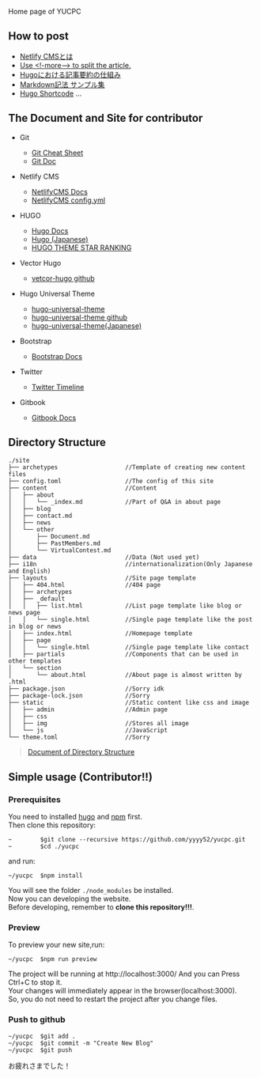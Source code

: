 Home page of YUCPC

## How to post
- [Netlify CMSとは](https://lab.sonicmoov.com/web-service/netlify-cms/)
- [Use <!-more--> to split the article.](https://gohugo.io/content-management/summaries/)  
- [Hugoにおける記事要約の仕組み](https://qiita.com/DQNEO/items/4cc651aa1c2d0ced9fae)
- [Markdown記法 サンプル集](https://qiita.com/tbpgr/items/989c6badefff69377da7)
- [Hugo Shortcode](https://gohugo.io/content-management/shortcodes/)
...  


## The Document and Site for contributor
- Git   
    - [Git Cheat Sheet](https://github.github.com/training-kit/downloads/github-git-cheat-sheet.pdf)  
    - [Git Doc](https://git-scm.com/book/en/v2)

- Netlify CMS
   - [NetlifyCMS Docs](https://www.netlifycms.org/docs/)  
   - [NetlifyCMS config.yml](https://www.ravness.com/2019/05/netlifycms/)  
    
- HUGO
   - [Hugo Docs](https://gohugo.io/documentation/)  
   - [Hugo (Japanese)](http://staff.feedtailor.jp/categories/hugo/)
   - [HUGO THEME STAR RANKING](https://hugo-theme-ranking.oika.me/)

- Vector Hugo
   - [vetcor-hugo github](https://github.com/netlify-templates/victor-hugo)
    
- Hugo Universal Theme
   - [hugo-universal-theme](https://themes.gohugo.io/hugo-universal-theme/)
   - [hugo-universal-theme github](https://github.com/devcows/hugo-universal-theme)
   - [hugo-universal-theme(Japanese)](https://harada-kogyo.jp/2017/05/15/hugo-universal-theme-ja/)
    
- Bootstrap
   - [Bootstrap Docs](https://getbootstrap.com/docs/4.4/getting-started/introduction/)
    
- Twitter
   - [Twitter Timeline](https://publish.twitter.com/#)
    
- Gitbook
   - [Gitbook Docs](https://docs.gitbook.com/)  


## Directory Structure

```
./site
├── archetypes                   //Template of creating new content files
├── config.toml                  //The config of this site 
├── content                      //Content
│   ├── about  
│   │   └── _index.md            //Part of Q&A in about page
│   ├── blog  
│   ├── contact.md  
│   ├── news  
│   └── other  
│       ├── Document.md  
│       ├── PastMembers.md  
│       └── VirtualContest.md  
├── data                         //Data (Not used yet)
├── i18n                         //internationalization(Only Japanese and English)
├── layouts                      //Site page template
│   ├── 404.html                 //404 page
│   ├── archetypes  
│   ├── _default  
│   │   ├── list.html            //List page template like blog or news page
│   │   └── single.html          //Single page template like the post in blog or news
│   ├── index.html               //Homepage template
│   ├── page  
│   │   └── single.html          //Single page template like contact
│   ├── partials                 //Components that can be used in other templates
│   └── section  
│       └── about.html           //About page is almost written by .html
├── package.json                 //Sorry idk
├── package-lock.json            //Sorry
├── static                       //Static content like css and image
│   ├── admin                    //Admin page
│   ├── css 
│   ├── img                      //Stores all image
│   └── js                       //JavaScript
└── theme.toml                   //Sorry
```
>[Document of Directory Structure](https://gohugo.io/getting-started/directory-structure/)  

## Simple usage (**Contributor!!**)  
 
### Prerequisites
You need to installed [hugo](https://gohugo.io/getting-started/quick-start/) and [npm](https://www.npmjs.com/get-npm) first.   
Then clone this repository:  
```
~        $git clone --recursive https://github.com/yyyy52/yucpc.git
~        $cd ./yucpc
```
and run:  
```
~/yucpc  $npm install
```
You will see the folder `./node_modules` be installed.  
Now you can developing the website.  
Before developing, remember to **clone this repository!!!**.

### Preview
To preview your new site,run:
```
~/yucpc  $npm run preview
```
The project will be running at http://localhost:3000/ And you can Press Ctrl+C to stop it.  
Your changes will immediately appear in the browser(localhost:3000).  
So, you do not need to restart the project after you change files. 

### Push to github
```
~/yucpc  $git add .
~/yucpc  $git commit -m "Create New Blog"
~/yucpc  $git push
```
お疲れさまでした！
